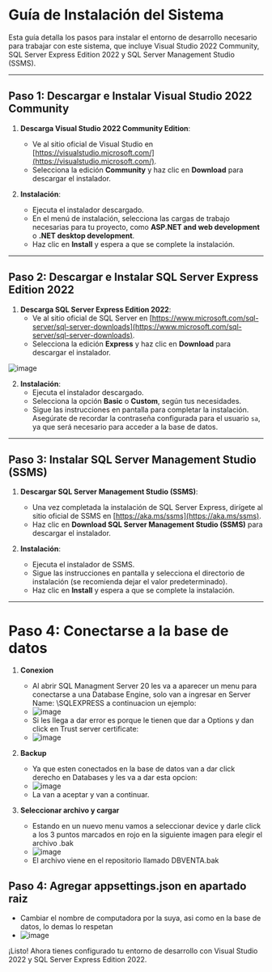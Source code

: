 # Guía de Instalación del Sistema

Esta guía detalla los pasos para instalar el entorno de desarrollo necesario para trabajar con este sistema, que incluye Visual Studio 2022 Community, SQL Server Express Edition 2022 y SQL Server Management Studio (SSMS).

---

## Paso 1: Descargar e Instalar Visual Studio 2022 Community

1. **Descarga Visual Studio 2022 Community Edition**:
   - Ve al sitio oficial de Visual Studio en [https://visualstudio.microsoft.com/](https://visualstudio.microsoft.com/).
   - Selecciona la edición **Community** y haz clic en **Download** para descargar el instalador.

2. **Instalación**:
   - Ejecuta el instalador descargado.
   - En el menú de instalación, selecciona las cargas de trabajo necesarias para tu proyecto, como **ASP.NET and web development** o **.NET desktop development**.
   - Haz clic en **Install** y espera a que se complete la instalación.

---

## Paso 2: Descargar e Instalar SQL Server Express Edition 2022

1. **Descarga SQL Server Express Edition 2022**:
   - Ve al sitio oficial de SQL Server en [https://www.microsoft.com/sql-server/sql-server-downloads](https://www.microsoft.com/sql-server/sql-server-downloads).
   - Selecciona la edición **Express** y haz clic en **Download** para descargar el instalador.

![image](https://github.com/user-attachments/assets/8c526599-f798-4a2b-8cfb-5bed5bdf863d)

2. **Instalación**:
   - Ejecuta el instalador descargado.
   - Selecciona la opción **Basic** o **Custom**, según tus necesidades.
   - Sigue las instrucciones en pantalla para completar la instalación. Asegúrate de recordar la contraseña configurada para el usuario `sa`, ya que será necesario para acceder a la base de datos.

---

## Paso 3: Instalar SQL Server Management Studio (SSMS)

1. **Descargar SQL Server Management Studio (SSMS)**:
   - Una vez completada la instalación de SQL Server Express, dirígete al sitio oficial de SSMS en [https://aka.ms/ssms](https://aka.ms/ssms).
   - Haz clic en **Download SQL Server Management Studio (SSMS)** para descargar el instalador.

2. **Instalación**:
   - Ejecuta el instalador de SSMS.
   - Sigue las instrucciones en pantalla y selecciona el directorio de instalación (se recomienda dejar el valor predeterminado).
   - Haz clic en **Install** y espera a que se complete la instalación.

---

# Paso 4: Conectarse a la base de datos

1. **Conexion**
   - Al abrir SQL Managment Server 20 les va a aparecer un menu para conectarse a una Database Engine, solo van a ingresar en Server Name: <nombre-pc>\SQLEXPRESS a continuacion un ejemplo:
   - ![image](https://github.com/user-attachments/assets/350a9ad6-dd6c-4936-afeb-09f5252c23b9)
   - Si les llega a dar error es porque le tienen que dar a Options y dan click en Trust server certificate:
   - ![image](https://github.com/user-attachments/assets/1aa56d33-1862-4cff-b305-98f85301daa9)

2. **Backup**
   - Ya que esten conectados en la base de datos van a dar click derecho en Databases y les va a dar esta opcion:
   - ![image](https://github.com/user-attachments/assets/abe9903c-3693-4b07-9690-dc7ec99929ce)
   - La van a aceptar y van a continuar.
3. **Seleccionar archivo y cargar**
   - Estando en un nuevo menu vamos a seleccionar device y darle click a los 3 puntos marcados en rojo en la siguiente imagen para elegir el archivo .bak
   - ![image](https://github.com/user-attachments/assets/eefd46b4-1126-409f-8e01-c1457356a1bc)
   - El archivo viene en el repositorio llamado DBVENTA.bak

## Paso 4: Agregar appsettings.json en apartado raiz
   - Cambiar el nombre de computadora por la suya, asi como en la base de datos, lo demas lo respetan
   - ![image](https://github.com/user-attachments/assets/1afb9b8f-aa19-424c-bbfd-8d166aefcf03)

¡Listo! Ahora tienes configurado tu entorno de desarrollo con Visual Studio 2022 y SQL Server Express Edition 2022.
